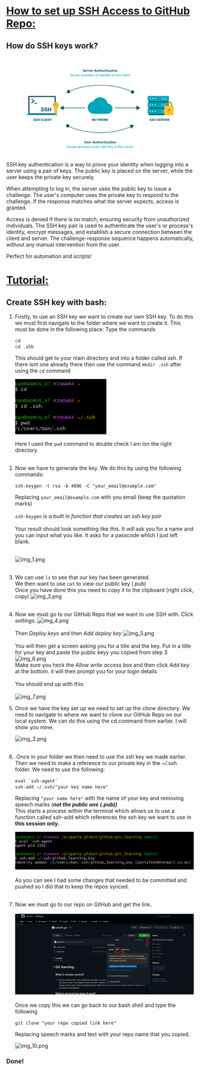 # <ins> How to set up SSH Access to GitHub Repo:

## How do SSH keys work?

![img_11.png](img_11.png)

SSH key authentication is a way to prove your identity when logging into a server using a pair of keys. The public key is placed on the server, while the user keeps the private key securely.

When attempting to log in, the server uses the public key to issue a challenge. The user's computer uses the private key to respond to the challenge. If the response matches what the server expects, access is granted.


Access is denied if there is no match, ensuring security from unauthorized individuals. The SSH key pair is used to authenticate the user's or process's identity, encrypt messages, and establish a secure connection between the client and server. The challenge-response sequence happens automatically, without any manual intervention from the user.

Perfect for automation and scripts!
# <ins> Tutorial:

## Create SSH key with bash:

1. Firstly, to use an SSH key we want to create our own SSH key. To do this we must first navigate to the folder where we want to create it. This must be done in the following place:
Type the commands 
    ```
    cd
    cd .shh
    ```
    This should get to your main directory and into a folder called ssh. If there isnt one already there then use the command `mkdir .ssh` after using the `cd` command

    ![img.png](img.png)

    Here I used the `pwd` command to double check I am ion the right directory <br> <br>

2. Now  we have to generate the key. We do this by using the following commands:
    ```
   ssh-keygen -t rsa -b 4096 -C "your_email@example.com"
   ```
   Replacing `your_email@example.com` with you email (keep the quotation marks) <br> <br>
*`ssh-keygen` is a built in function that creates an ssh key pair* <br> <br>
Your result should look something like this. It will ask you for a name and you can input what you like. It asks for a passcode which I just left blank. <br> <br>

    ![img_1.png](img_1.png) <br><br>

3. 
    We can use `ls` to see that our key has been generated. <br> We then want to use `cat` to view our public key (.pub) <br> Once you have done this you need to copy it to the clipboard (right click, copy)
 ![img_3.png](img_3.png) <br> <br>

4. Now we must go to our GitHub Repo that we want to use SSH with. Click *settings*.
![img_4.png](img_4.png) <br><br>
Then *Deploy keys* and then *Add deploy key*
![img_5.png](img_5.png)
    <br><br> You will then get a screen asking you for a title and the key. Put in a title for your key and paste the public keyy you copied from step 3
![img_6.png](img_6.png) 
<br> Make sure you heck the *Allow write access* box and then click *Add key* at the bottom. it will then prompt you for your login details <br> <br>
You should end up with this: <br><br>
![img_7.png](img_7.png)
5. Once we have the key set up we need to set up the clone directory. We need to navigate to where we want to clone our GitHub Repo on our local system.
We can do this using the cd command from earlier. I will show you mine.

    ![img_2.png](img_2.png) <br><br>
6. .Once in your folder we then need to use the ssh key we made earlier. Then we need to make a reference to our private key in the ~/.ssh folder. We need to use the following:
    ```
   eval `ssh-agent`
   ssh-add ~/.ssh/"your key name here"
   ```
   Replacing `"your name here"` with the name of your key and removing speech marks (***not the public one (.pub))*** <br>
This starts a process within the terminal which allows us to use a function called ssh-add which references the ssh key we want to use in **this session only.**

    ![img_8.png](img_8.png) <br><br>
As you can see I had some changes that needed to be committed and pushed so I did that to keep the repos synced.
<br><br>
7. Now we must go to our repo on GitHub and get the link. <br><br>
![img_9.png](img_9.png) <br> <br>
Once we copy this we can go back to our bash shell and type the following

    ```
   git clone "your repo copied link here"
   ```
    Replacing speech marks and text with your repo name that you copied.

   ![img_10.png](img_10.png)

### Done!
